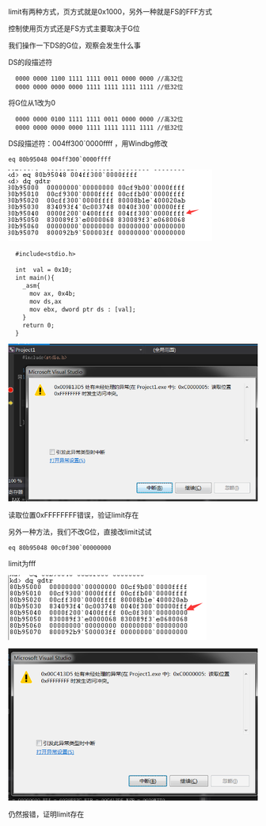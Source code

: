 limit有两种方式，页方式就是0x1000，另外一种就是FS的FFF方式

控制使用页方式还是FS方式主要取决于G位

我们操作一下DS的G位，观察会发生什么事

DS的段描述符

	  0000 0000 1100 1111 1111 0011 0000 0000 //高32位
	  0000 0000 0000 0000 1111 1111 1111 1111 //低32位
    
将G位从1改为0

	  0000 0000 0100 1111 1111 0011 0000 0000 //高32位
	  0000 0000 0000 0000 1111 1111 1111 1111 //低32位
    
DS段描述符：004ff300`0000ffff ，用Windbg修改

    eq 80b95048 004ff300`0000ffff
    
![](https://raw.githubusercontent.com/Whitebird0/tuchuang/main/QQ%E6%88%AA%E5%9B%BE20211017005704.png)    

      #include<stdio.h>

      int  val = 0x10;
      int main(){
        _asm{
          mov ax, 0x4b;
          mov ds,ax
          mov ebx, dword ptr ds : [val];
        }
        return 0;
      }
      
 ![](https://raw.githubusercontent.com/Whitebird0/tuchuang/main/QQ%E6%88%AA%E5%9B%BE20211017005904.png)
 
 读取位置0xFFFFFFFF错误，验证limit存在
 
 另外一种方法，我们不改G位，直接改limit试试
 
    eq 80b95048 00c0f300`00000000
    
limit为fff

![](https://raw.githubusercontent.com/Whitebird0/tuchuang/main/QQ%E6%88%AA%E5%9B%BE20211017011723.png)

![](https://raw.githubusercontent.com/Whitebird0/tuchuang/main/QQ%E6%88%AA%E5%9B%BE20211017011904.png)

仍然报错，证明limit存在

